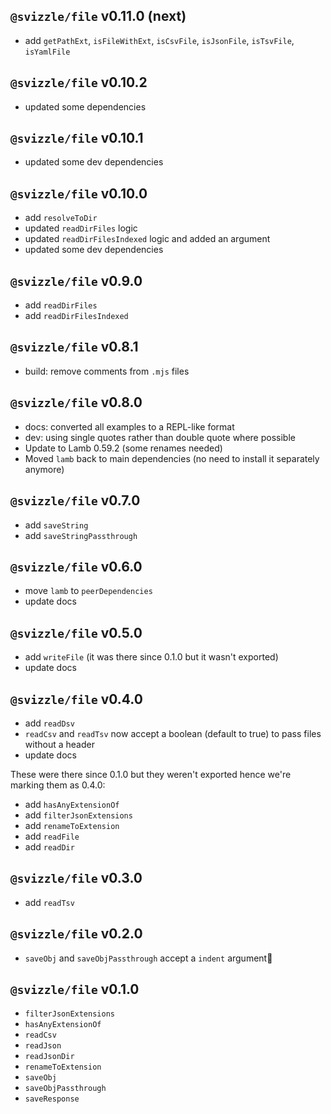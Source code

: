 ## `@svizzle/file` v0.11.0 (next)

- add `getPathExt`, `isFileWithExt`, `isCsvFile`, `isJsonFile`, `isTsvFile`, `isYamlFile`

## `@svizzle/file` v0.10.2

- updated some dependencies

## `@svizzle/file` v0.10.1

- updated some dev dependencies

## `@svizzle/file` v0.10.0

- add `resolveToDir`
- updated `readDirFiles` logic
- updated `readDirFilesIndexed` logic and added an argument
- updated some dev dependencies

## `@svizzle/file` v0.9.0

- add `readDirFiles`
- add `readDirFilesIndexed`

## `@svizzle/file` v0.8.1

- build: remove comments from `.mjs` files

## `@svizzle/file` v0.8.0

- docs: converted all examples to a REPL-like format
- dev: using single quotes rather than double quote where possible
- Update to Lamb 0.59.2 (some renames needed)
- Moved `lamb` back to main dependencies (no need to install it separately anymore)

## `@svizzle/file` v0.7.0

- add `saveString`
- add `saveStringPassthrough`

## `@svizzle/file` v0.6.0

- move `lamb` to `peerDependencies`
- update docs

## `@svizzle/file` v0.5.0

- add `writeFile` (it was there since 0.1.0 but it wasn't exported)
- update docs

## `@svizzle/file` v0.4.0

- add `readDsv`
- `readCsv` and `readTsv` now accept a boolean (default to true) to pass files without a header
- update docs

These were there since 0.1.0 but they weren't exported hence we're marking them as 0.4.0:

- add `hasAnyExtensionOf`
- add `filterJsonExtensions`
- add `renameToExtension`
- add `readFile`
- add `readDir`

## `@svizzle/file` v0.3.0

- add `readTsv`

## `@svizzle/file` v0.2.0

- `saveObj` and `saveObjPassthrough` accept a `indent` argument

## `@svizzle/file` v0.1.0

- `filterJsonExtensions`
- `hasAnyExtensionOf`
- `readCsv`
- `readJson`
- `readJsonDir`
- `renameToExtension`
- `saveObj`
- `saveObjPassthrough`
- `saveResponse`
